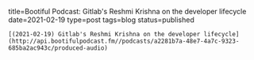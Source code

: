 
title=Bootiful Podcast: Gitlab's Reshmi Krishna on the developer lifecycle
date=2021-02-19
type=post
tags=blog
status=published
~~~~~~
[(2021-02-19) Gitlab's Reshmi Krishna on the developer lifecycle](http://api.bootifulpodcast.fm//podcasts/a2281b7a-48e7-4a7c-9323-685ba2ac943c/produced-audio) 
            